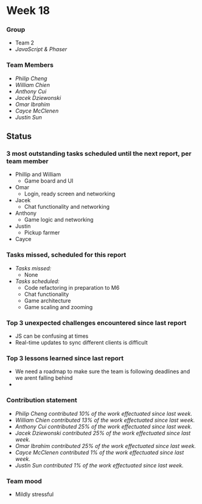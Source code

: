 # Week 18

### Group

 * Team 2
 * *JavaScript & Phaser*

### Team Members

 * *Philip Cheng*
 * *William Chien*
 * *Anthony Cui*
 * *Jacek Dziewonski*
 * *Omar Ibrahim*
 * *Cayce McClenen*
 * *Justin Sun*

## Status

### 3 most outstanding tasks scheduled until the next report, per team member

 * Phillip and William
    * Game board and UI
 * Omar
    * Login, ready screen and networking
 * Jacek
    * Chat functionality and networking
 * Anthony
    * Game logic and networking
 * Justin
    * Pickup farmer
 * Cayce
    

### Tasks missed, scheduled for this report

 * *Tasks missed:*
   * None
 * *Tasks scheduled:*
   * Code refactoring in preparation to M6
   * Chat functionality
   * Game architecture
   * Game scaling and zooming

### Top 3 unexpected challenges encountered since last report

 * JS can be confusing at times
 * Real-time updates to sync different clients is difficult


### Top 3 lessons learned since last report

 * We need a roadmap to make sure the team is following deadlines and we arent falling behind
 * 

### Contribution statement

 * *Philip Cheng contributed 10% of the work effectuated since last week.*
 * *William Chien contributed 13% of the work effectuated since last week.*
 * *Anthony Cui contributed 25% of the work effectuated since last week.*
 * *Jacek Dziewonski contributed 25% of the work effectuated since last week.*
 * *Omar Ibrahim contributed 25% of the work effectuated since last week.*
 * *Cayce McClenen contributed 1% of the work effectuated since last week.*
 * *Justin Sun contributed 1% of the work effectuated since last week.*

### Team mood

 * Mildly stressful 
